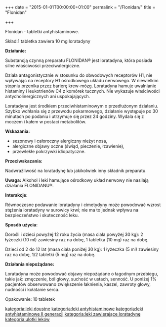 +++
date = "2015-01-01T00:00:00+01:00"
permalink = "/Flonidan/"
title = "Flonidan"

+++

Flonidan - tabletki antyhistaminowe.

Skład:1 tabletka zawiera 10 mg loratadyny

**Działanie:**

Substancją czynną preparatu FLONIDAN® jest loratadyna, która posiada silne właściwości przeciwalergiczne.

Działa antagonistycznie w stosunku do obwodowych receptorów H1, nie wpływając na receptory H1 ośrodkowego układu nerwowego. W niewielkim stopniu przenika przez barierę krew-mózg. Loratadyna hamuje uwalnianie histaminy i leukotrienów C4 z komórek tucznych. Nie wykazuje właściwości antycholinergicznych ani uspokajających.

Loratadyna jest środkiem przeciwhistaminowym o przedłużonym działaniu. Szybko wchłania się z przewodu pokarmowego, działanie występuje po 30 minutach po podaniu i utrzymuje się przez 24 godziny. Wydala się z moczem i kałem w postaci metabolitów.

**Wskazania:**

-   sezonowy i całoroczny alergiczny nieżyt nosa,
-   alergiczne objawy oczne (świąd, pieczenie, łzawienie),
-   przewlekłe pokrzywki idiopatyczne.

**Przeciwskazania:**

Nadwrażliwość na loratadynę lub jakikolwiek inny składnik preparatu.

**Uwaga:** Alkohol i leki hamujące ośrodkowy układ nerwowy nie nasilają działania FLONIDANU®.

**Interakcje:**

Równoczesne podawanie loratadyny i cimetydyny może powodować wzrost stężenia loratadyny w surowicy krwi; nie ma to jednak wpływu na bezpieczeństwo i skuteczność leku.

**Sposób użycia:**

Dorośli i dzieci powyżej 12 roku życia (masa ciała powyżej 30 kg): 2 łyżeczki (10 ml) zawiesiny raz na dobę, 1 tabletka (10 mg) raz na dobę.

Dzieci od 2 do 12 lat (masa ciała poniżej 30 kg): 1 łyżeczka (5 ml) zawiesiny raz na dobę, 1/2 tabletki (5 mg) raz na dobę.

**Działania niepożądane:**

Loratadyna może powodować objawy niepożądane o łagodnym przebiegu, takie jak: zmęczenie, ból głowy, suchość w ustach, senność. U poniżej 1% pacjentów obserwowano zwiększenie łaknienia, kaszel, zawroty głowy, nudności i kołatanie serca.

Opakowanie: 10 tabletek

[kategoria:leki doustne](/atopedia/kategoria:leki_doustne "wikilink") [kategoria:leki antyhistaminowe](/atopedia/kategoria:leki_antyhistaminowe "wikilink") [kategoria:leki antyhistaminowe II generacji](/atopedia/kategoria:leki_antyhistaminowe_II_generacji "wikilink") [kategoria:leki zawierające loratadynę](/atopedia/kategoria:leki_zawierające_loratadynę "wikilink") [kategoria:ulotki leków](/atopedia/kategoria:ulotki_leków "wikilink")